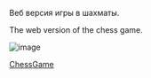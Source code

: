 Веб версия игры в шахматы.

The web version of the chess game.

![image](https://github.com/user-attachments/assets/5e56a6c4-1a1b-425e-89fa-9615ad1c5e6f)

[ChessGame](https://matveyzz.github.io/ChessGame/)
